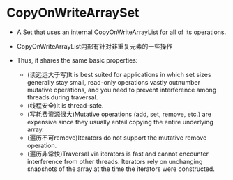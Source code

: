 # CopyOnWriteArraySet

- A Set that uses an internal CopyOnWriteArrayList for all of its operations. 

- CopyOnWriteArrayList内部有针对非重复元素的一些操作

- Thus, it shares the same basic properties:
    - (读远远大于写)It is best suited for applications in which set sizes generally stay small, read-only operations vastly outnumber mutative operations, and you need to prevent interference among threads during traversal.
    - (线程安全)It is thread-safe.
    - (写耗费资源很大)Mutative operations (add, set, remove, etc.) are expensive since they usually entail copying the entire underlying array.
    - (遍历不可remove)Iterators do not support the mutative remove operation.
    - (遍历非常快)Traversal via iterators is fast and cannot encounter interference from other threads. Iterators rely on unchanging snapshots of the array at the time the iterators were constructed.